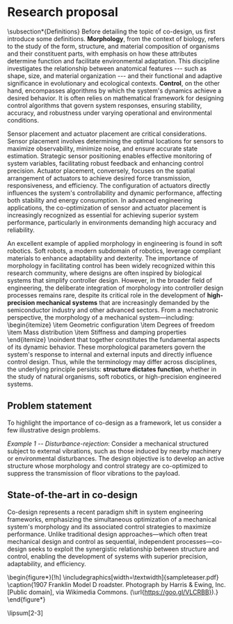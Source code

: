 # Research proposal
\subsection*{Definitions}
Before detailing the topic of co-design, us first introduce some definitions. **Morphology**, from the context of biology, refers to the study of the form, structure, and material composition of organisms and their constituent parts, with emphasis on how these attributes determine function and facilitate environmental adaptation. This discipline investigates the relationship between anatomical features --- such as shape, size, and material organization --- and their functional and adaptive significance in evolutionary and ecological contexts. **Control**, on the other hand, encompasses algorithms by which the system's dynamics achieve a desired behavior. It is often relies on mathematical framework for designing control algorithms that govern system responses, ensuring stability, accuracy, and robustness under varying operational and environmental conditions. 

Sensor placement and actuator placement are critical considerations. Sensor placement involves determining the optimal locations for sensors to maximize observability, minimize noise, and ensure accurate state estimation. Strategic sensor positioning enables effective monitoring of system variables, facilitating robust feedback and enhancing control precision. Actuator placement, conversely, focuses on the spatial arrangement of actuators to achieve desired force transmission, responsiveness, and efficiency. The configuration of actuators directly influences the system's controllability and dynamic performance, affecting both stability and energy consumption. In advanced engineering applications, the co-optimization of sensor and actuator placement is increasingly recognized as essential for achieving superior system performance, particularly in environments demanding high accuracy and reliability.

An excellent example of applied morphology in engineering is found in soft robotics. Soft robots, a modern subdomain of robotics, leverage compliant materials to enhance adaptability and dexterity. The importance of morphology in facilitating control has been widely recognized within this research community, where designs are often inspired by biological systems that simplify controller design. However, in the broader field of engineering, the deliberate integration of morphology into controller design processes remains rare, despite its critical role in the development of **high-precision mechanical systems** that are increasingly demanded by the semiconductor industry and other advanced sectors. From a mechatronic perspective, the morphology of a mechanical system—including:
\begin{itemize}
  \item Geometric configuration
  \item Degrees of freedom
  \item Mass distribution
  \item Stiffness and damping properties
\end{itemize}
\noindent that together constitutes the fundamental aspects of its dynamic behavior. These morphological parameters govern the system's response to internal and external inputs and directly influence control design. Thus, while the terminology may differ across disciplines, the underlying principle persists: **structure dictates function**, whether in the study of natural organisms, soft robotics, or high-precision engineered systems.

## Problem statement
To highlight the importance of co-design as a framework, let us consider a few illustrative design problems. 

*Example 1 -- Disturbance-rejection*: Consider a mechanical structured subject to external vibrations, such as those induced by nearby machinery or environmental disturbances. The design objective is to develop an active structure whose morphology and control strategy are co-optimized to suppress the transmission of floor vibrations to the payload. 



## State-of-the-art in co-design
Co-design represents a recent paradigm shift in system engineering frameworks, emphasizing the simultaneous optimization of a mechanical system's morphology and its associated control strategies to maximize performance. Unlike traditional design approaches—which often treat mechanical design and control as sequential, independent processes—co-design seeks to exploit the synergistic relationship between structure and control, enabling the development of systems with superior precision, adaptability, and efficiency.



\begin{figure*}[!h]
  \includegraphics[width=\textwidth]{sampleteaser.pdf}
  \caption{1907 Franklin Model D roadster. Photograph by Harris \&
    Ewing, Inc. [Public domain], via Wikimedia
    Commons. (\url{https://goo.gl/VLCRBB}).}
\end{figure*}

\lipsum[2-3]
